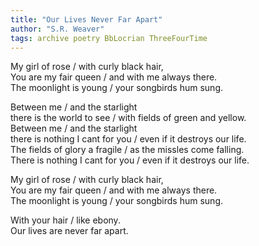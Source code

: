 ```yaml
---
title: "Our Lives Never Far Apart"
author: "S.R. Weaver"
tags: archive poetry BbLocrian ThreeFourTime
---
```

My girl of rose / with curly black hair,<br />
You are my fair queen / and with me always there.<br />
The moonlight is young / your songbirds hum sung.

Between me / and the starlight<br />
there is the world to see / with fields of green and yellow.<br />
Between me / and the starlight<br />
there is nothing I cant for you / even if it destroys our life.<br />
The fields of glory a fragile / as the missles come falling.<br />
There is nothing I cant for you / even if it destroys our life.

My girl of rose / with curly black hair,<br />
You are my fair queen / and with me always there.<br />
The moonlight is young / your songbirds hum sung.

With your hair / like ebony.<br />
Our lives are never far apart.
